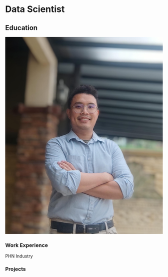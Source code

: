 # Data Scientist 

## Education 
![EGG Band Discovery](/Ahmad_Fiqri.jpeg)

### Work Experience
PHN Industry

### Projects
